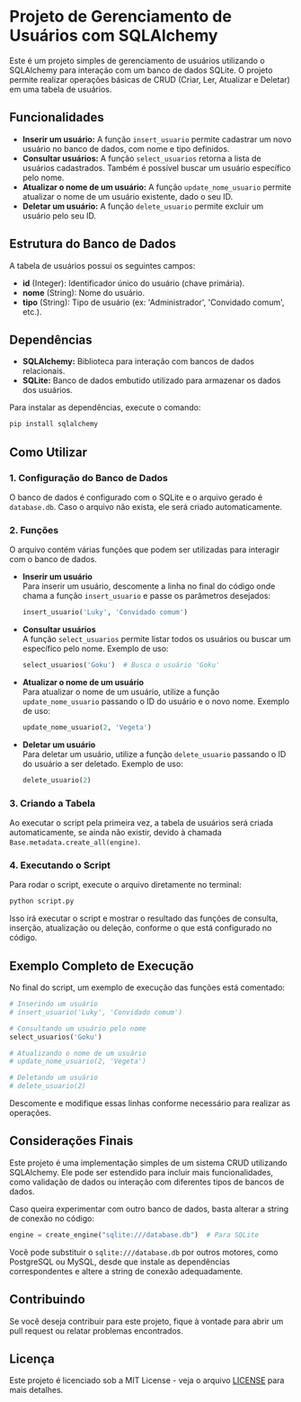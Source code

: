 # Projeto de Gerenciamento de Usuários com SQLAlchemy

Este é um projeto simples de gerenciamento de usuários utilizando o SQLAlchemy para interação com um banco de dados SQLite. O projeto permite realizar operações básicas de CRUD (Criar, Ler, Atualizar e Deletar) em uma tabela de usuários.

## Funcionalidades

- **Inserir um usuário:** A função `insert_usuario` permite cadastrar um novo usuário no banco de dados, com nome e tipo definidos.
- **Consultar usuários:** A função `select_usuarios` retorna a lista de usuários cadastrados. Também é possível buscar um usuário específico pelo nome.
- **Atualizar o nome de um usuário:** A função `update_nome_usuario` permite atualizar o nome de um usuário existente, dado o seu ID.
- **Deletar um usuário:** A função `delete_usuario` permite excluir um usuário pelo seu ID.

## Estrutura do Banco de Dados

A tabela de usuários possui os seguintes campos:

- **id** (Integer): Identificador único do usuário (chave primária).
- **nome** (String): Nome do usuário.
- **tipo** (String): Tipo de usuário (ex: 'Administrador', 'Convidado comum', etc.).

## Dependências

- **SQLAlchemy:** Biblioteca para interação com bancos de dados relacionais.
- **SQLite:** Banco de dados embutido utilizado para armazenar os dados dos usuários.

Para instalar as dependências, execute o comando:

```bash
pip install sqlalchemy
```

## Como Utilizar

### 1. Configuração do Banco de Dados

O banco de dados é configurado com o SQLite e o arquivo gerado é `database.db`. Caso o arquivo não exista, ele será criado automaticamente.

### 2. Funções

O arquivo contém várias funções que podem ser utilizadas para interagir com o banco de dados.

- **Inserir um usuário**  
  Para inserir um usuário, descomente a linha no final do código onde chama a função `insert_usuario` e passe os parâmetros desejados:

  ```python
  insert_usuario('Luky', 'Convidado comum')
  ```

- **Consultar usuários**  
  A função `select_usuarios` permite listar todos os usuários ou buscar um específico pelo nome. Exemplo de uso:

  ```python
  select_usuarios('Goku')  # Busca o usuário 'Goku'
  ```

- **Atualizar o nome de um usuário**  
  Para atualizar o nome de um usuário, utilize a função `update_nome_usuario` passando o ID do usuário e o novo nome. Exemplo de uso:

  ```python
  update_nome_usuario(2, 'Vegeta')
  ```

- **Deletar um usuário**  
  Para deletar um usuário, utilize a função `delete_usuario` passando o ID do usuário a ser deletado. Exemplo de uso:

  ```python
  delete_usuario(2)
  ```

### 3. Criando a Tabela

Ao executar o script pela primeira vez, a tabela de usuários será criada automaticamente, se ainda não existir, devido à chamada `Base.metadata.create_all(engine)`.

### 4. Executando o Script

Para rodar o script, execute o arquivo diretamente no terminal:

```bash
python script.py
```

Isso irá executar o script e mostrar o resultado das funções de consulta, inserção, atualização ou deleção, conforme o que está configurado no código.

## Exemplo Completo de Execução

No final do script, um exemplo de execução das funções está comentado:

```python
# Inserindo um usuário
# insert_usuario('Luky', 'Convidado comum')

# Consultando um usuário pelo nome
select_usuarios('Goku')

# Atualizando o nome de um usuário
# update_nome_usuario(2, 'Vegeta')

# Deletando um usuário
# delete_usuario(2)
```

Descomente e modifique essas linhas conforme necessário para realizar as operações.

## Considerações Finais

Este projeto é uma implementação simples de um sistema CRUD utilizando SQLAlchemy. Ele pode ser estendido para incluir mais funcionalidades, como validação de dados ou interação com diferentes tipos de bancos de dados.

Caso queira experimentar com outro banco de dados, basta alterar a string de conexão no código:

```python
engine = create_engine("sqlite:///database.db")  # Para SQLite
```

Você pode substituir o `sqlite:///database.db` por outros motores, como PostgreSQL ou MySQL, desde que instale as dependências correspondentes e altere a string de conexão adequadamente.

## Contribuindo

Se você deseja contribuir para este projeto, fique à vontade para abrir um pull request ou relatar problemas encontrados. 

## Licença

Este projeto é licenciado sob a MIT License - veja o arquivo [LICENSE](LICENSE) para mais detalhes.
